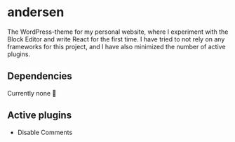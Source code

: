 # andersen
The WordPress-theme for my personal website, where I experiment with the Block Editor and write React for the first time.
I have tried to not rely on any frameworks for this project, and I have also minimized the number of active plugins.

## Dependencies
Currently none 🎉

## Active plugins
- Disable Comments